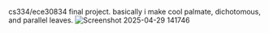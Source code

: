 cs334/ece30834 final project. basically i make cool palmate, dichotomous, and parallel leaves.
![Screenshot 2025-04-29 141746](https://github.com/user-attachments/assets/be1d3778-34d1-48f1-8779-b6e60ac86408)
